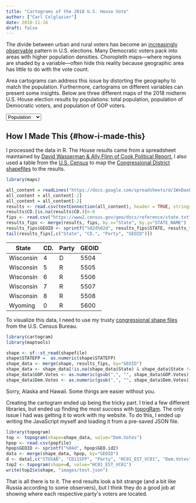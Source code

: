 ```yaml
---
title: "Cartograms of the 2018 U.S. House Vote"
author: ["Carl Colglazier"]
date: 2018-11-16
draft: false
---
```


The divide between urban and rural voters has become an [increasingly
observable](https://www.washingtonpost.com/graphics/politics/2016-election/urban-rural-vote-swing/) pattern in U.S. elections.  Many Democratic voters pack
into areas with higher population densities. Choropleth maps—where
regions are shaded by a variable—often hide this reality because
geographic area has little to do with the vote count.

Area cartograms can address this issue by distorting the geography
to match the population. Furthermore, cartograms on different
variables can present some insights. Below are three different
maps of the 2018 midterm U.S. House election results by populations:
total population, population of Democratic voters, and population of
GOP voters.

<script src="//cdnjs.cloudflare.com/ajax/libs/d3/4.11.0/d3.min.js"></script>

<script src="https://unpkg.com/cartogram-chart@1.0.6/dist/cartogram-chart.min.js"></script>

<!-- htmlmin:ignore -->
<div id="world">
  <!-- This will contain the map.-->
</div>
<!-- htmlmin:ignore -->

<select name="pop">
  <option value="HC01_EST_VC01" selected="selected">Population</option>
  <option value="Dem.Votes">Democrats</option>
  <option value="GOP.Votes">Republicans</option>
</select>

<script>
var cart;
d3.json('/images/test.json', function (error, world) {
        if (error) throw error;
        const colorScale = d3.scaleOrdinal(["#F8766D", "#619CFF", "#CCCCCC"]);
        cart = Cartogram()
            .topoJson(world)
            .topoObjectName('states')
            .projection(d3.geoAlbers())
            .iterations(12)
            .value(function (obj) {
                return obj.properties["HC01_EST_VC01"] + 1000;
            })
            .color(({ properties: { Party } }) => colorScale(Party))
            .label(({ properties: p }) => `${p.STUSAB}${p.CD115FP} (${p.Party})`)
            .valFormatter(d3.format(".3s"))
            .width("100%")
            .height(500)
            (document.getElementById('world'));
});
document.addEventListener('DOMContentLoaded',function() {
    document.querySelector('select[name="pop"]').onchange=changeEventHandler;
},false);
function changeEventHandler(event) {
    if(event.target.value) {
        cart.value(function (obj) { return obj.properties[event.target.value] + 1000;});
    }
}
</script>


## How I Made This {#how-i-made-this}

I processed the data in R. The House results came from a spreadsheet
maintained by [David Wasserman & Ally Flinn of Cook Political Report.](https://docs.google.com/spreadsheets/d/1WxDaxD5az6kdOjJncmGph37z0BPNhV1fNAH%5Fg7IkpC0/htmlview?sle=true) I
also used a table from the [U.S. Census](https://www2.census.gov/geo/docs/reference/state.txt) to map the [Congressional
District shapefiles](https://www.census.gov/geo/maps-data/data/cbf/cbf%5Fcds.html) to the results.

```R
library(maps)

all_content = readLines("https://docs.google.com/spreadsheets/d/1WxDaxD5az6kdOjJncmGph37z0BPNhV1fNAH_g7IkpC0/gviz/tq?tqx=out:csv&sheet=Sheet1")
all_content = all_content[-2]
all_content = all_content[-2]
results <- read.csv(textConnection(all_content), header = TRUE, stringsAsFactors = FALSE)
results$CD.[is.na(results$CD.)]<-0
fips <- read.csv("https://www2.census.gov/geo/docs/reference/state.txt", sep="|")
results_fips <- merge(results, fips, by.x="State", by.y="STATE_NAME")
results_fips$GEOID <- sprintf("%02d%02d", results_fips$STATE, results_fips$CD.)
tail(results_fips[,c("State", "CD.", "Party", "GEOID")])
```

| State     | CD. | Party | GEOID |
|-----------|-----|-------|-------|
| Wisconsin | 4   | D     | 5504  |
| Wisconsin | 5   | R     | 5505  |
| Wisconsin | 6   | R     | 5506  |
| Wisconsin | 7   | R     | 5507  |
| Wisconsin | 8   | R     | 5508  |
| Wyoming   | 0   | R     | 5600  |

To visualize this data, I need to use my trusty [congressional shape
files](https://www.census.gov/geo/maps-data/data/cbf/cbf%5Fcds.html) from the U.S. Census Bureau.

```R
library(cartogram)
library(maptools)

shape <- sf::st_read(shapefile)
shape$STATEFP =  as.numeric(shape$STATEFP)
shape_data <- merge(shape, results_fips, by="GEOID")
shape_data <- shape_data[!is.na(shape_data$State) & shape_data$State != "Alaska" & shape_data$State != "Hawaii",]
shape_data$GOP.Votes <- as.numeric(gsub(",", "", shape_data$GOP.Votes))
shape_data$Dem.Votes <- as.numeric(gsub(",", "", shape_data$Dem.Votes))
```

Sorry, Alaska and Hawaii. Some things are easier without you.

Creating the cartogram ended up being the tricky part. I tried a few
different libraries, but ended up finding the most success with
[topogRam](https://github.com/dreamRs/topogRam). The only issue I had was getting it to work with my website.
To do this, I ended up writing the JavaScript myself and loading it
from a pre-saved JSON file.

```R
library(topogram)
top <- topogram(shape=shape_data, value="Dem.Votes")
hpop <- read.csv(popfile)
hpop$GEOID <- sprintf("%04d", hpop$GEO.id2)
data <- merge(shape_data, hpop, by="GEOID")
d <- data[,c("STUSAB", "CD115FP", "Party", "HC01_EST_VC01", "Dem.Votes", "GOP.Votes")]
top2 <- topogram(shape=d, value="HC01_EST_VC01")
write(top2$x$shape, "images/test.json")
```

That is all there is to it. The end results look a bit strange
(and a bit like Russia according to some observers), but I think
they do a good job at showing where each respective party's voters
are located.